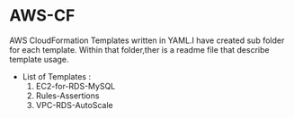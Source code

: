 # AWS-CF
AWS CloudFormation Templates written in YAML.I have created sub folder for each template. Within that folder,ther is a readme file that describe template usage.
* List of Templates :
    1. EC2-for-RDS-MySQL
    2. Rules-Assertions
    3. VPC-RDS-AutoScale

